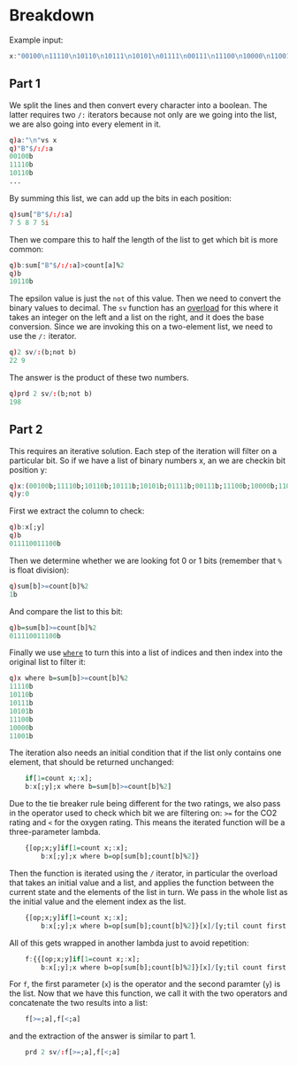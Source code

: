 # Breakdown
Example input:
```q
x:"00100\n11110\n10110\n10111\n10101\n01111\n00111\n11100\n10000\n11001\n00010\n01010"
```

## Part 1
We split the lines and then convert every character into a boolean. The latter requires two `/:`
iterators because not only are we going into the list, we are also going into every element in it.
```q
q)a:"\n"vs x
q)"B"$/:/:a
00100b
11110b
10110b
...
```
By summing this list, we can add up the bits in each position:
```q
q)sum["B"$/:/:a]
7 5 8 7 5i
```
Then we compare this to half the length of the list to get which bit is more common:
```q
q)b:sum["B"$/:/:a]>count[a]%2
q)b
10110b
```
The epsilon value is just the `not` of this value.
Then we need to convert the binary values to decimal. The `sv` function has an [overload](https://code.kx.com/q/ref/sv/#base-to-integer) for this
where it takes an integer on the left and a list on the right, and it does the base conversion.
Since we are invoking this on a two-element list, we need to use the `/:` iterator.
```q
q)2 sv/:(b;not b)
22 9
```
The answer is the product of these two numbers.
```q
q)prd 2 sv/:(b;not b)
198
```

## Part 2
This requires an iterative solution. Each step of the iteration will filter on a particular bit.
So if we have a list of binary numbers x, an we are checkin bit position y:
```q
q)x:(00100b;11110b;10110b;10111b;10101b;01111b;00111b;11100b;10000b;11001b;00010b;01010b)
q)y:0
```
First we extract the column to check:
```q
q)b:x[;y]
q)b
011110011100b
```
Then we determine whether we are looking fot 0 or 1 bits (remember that `%` is float division):
```q
q)sum[b]>=count[b]%2
1b
```
And compare the list to this bit:
```q
q)b=sum[b]>=count[b]%2
011110011100b
```
Finally we use [`where`](https://code.kx.com/q/ref/where/) to turn this into a list of indices and then index into the original list
to filter it:
```q
q)x where b=sum[b]>=count[b]%2
11110b
10110b
10111b
10101b
11100b
10000b
11001b
```
The iteration also needs an initial condition that if the list only contains one element, that
should be returned unchanged:
```q
    if[1=count x;:x];
    b:x[;y];x where b=sum[b]>=count[b]%2]
```
Due to the tie breaker rule being different for the two ratings, we also pass in the operator used
to check which bit we are filtering on: `>=` for the CO2 rating and `<` for the oxygen rating. This
means the iterated function will be a three-parameter lambda.
```q
    {[op;x;y]if[1=count x;:x];
        b:x[;y];x where b=op[sum[b];count[b]%2]}
```
Then the function is iterated using the `/` iterator, in particular the overload that takes an
initial value and a list, and applies the function between the current state and the elements of
the list in turn. We pass in the whole list as the initial value and the element index as the list.
```q
    {[op;x;y]if[1=count x;:x];
        b:x[;y];x where b=op[sum[b];count[b]%2]}[x]/[y;til count first y]
```
All of this gets wrapped in another lambda just to avoid repetition:
```q
    f:{{[op;x;y]if[1=count x;:x];
        b:x[;y];x where b=op[sum[b];count[b]%2]}[x]/[y;til count first y]};
```
For `f`, the first parameter (`x`) is the operator and the second paramter (`y`) is the list.
Now that we have this function, we call it with the two operators and concatenate the two results
into a list:
```q
    f[>=;a],f[<;a]
```
and the extraction of the answer is similar to part 1.
```q
    prd 2 sv/:f[>=;a],f[<;a]
```
